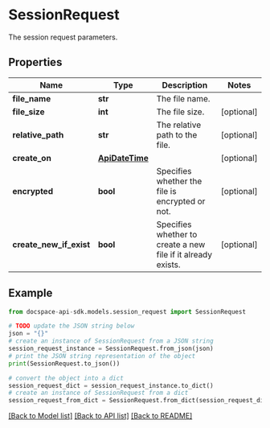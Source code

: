 # SessionRequest
The session request parameters.

## Properties

Name | Type | Description | Notes
------------ | ------------- | ------------- | -------------
**file_name** | **str** | The file name. | 
**file_size** | **int** | The file size. | [optional] 
**relative_path** | **str** | The relative path to the file. | [optional] 
**create_on** | [**ApiDateTime**](ApiDateTime.md) |  | [optional] 
**encrypted** | **bool** | Specifies whether the file is encrypted or not. | [optional] 
**create_new_if_exist** | **bool** | Specifies whether to create a new file if it already exists. | [optional] 

## Example

```python
from docspace-api-sdk.models.session_request import SessionRequest

# TODO update the JSON string below
json = "{}"
# create an instance of SessionRequest from a JSON string
session_request_instance = SessionRequest.from_json(json)
# print the JSON string representation of the object
print(SessionRequest.to_json())

# convert the object into a dict
session_request_dict = session_request_instance.to_dict()
# create an instance of SessionRequest from a dict
session_request_from_dict = SessionRequest.from_dict(session_request_dict)
```
[[Back to Model list]](../README.md#documentation-for-models) [[Back to API list]](../README.md#documentation-for-api-endpoints) [[Back to README]](../README.md)


